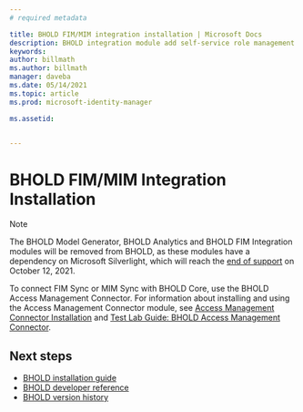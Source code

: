 ```yaml
---
# required metadata

title: BHOLD FIM/MIM integration installation | Microsoft Docs
description: BHOLD integration module add self-service role management to MIM and FIM
keywords:
author: billmath
ms.author: billmath
manager: daveba
ms.date: 05/14/2021
ms.topic: article
ms.prod: microsoft-identity-manager

ms.assetid:


---
```

# BHOLD FIM/MIM Integration Installation


> [!NOTE]
> The BHOLD Model Generator, BHOLD Analytics and BHOLD FIM Integration modules will be removed from BHOLD, as these modules have a dependency on Microsoft Silverlight, which will reach the [end of support](https://support.microsoft.com/windows/silverlight-end-of-support-0a3be3c7-bead-e203-2dfd-74f0a64f1788) on October 12, 2021.

To connect FIM Sync or MIM Sync with BHOLD Core, use the BHOLD Access Management Connector.  For information about installing and using the Access Management Connector module, see [Access Management Connector Installation](bhold-access-management-connector-install.md) and [Test Lab Guide: BHOLD Access Management Connector](https://technet.microsoft.com/library/jj853085(v=ws.10).aspx).

## Next steps

- [BHOLD installation guide](bhold-installation-guide.md)
- [BHOLD developer reference](../reference/mim2016-bhold-developer-reference.md)
- [BHOLD version history](../reference/version-bhold-history.md)
